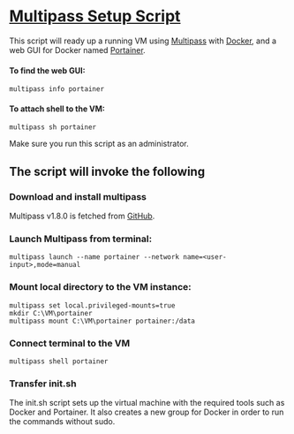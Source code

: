# [Multipass Setup Script](https://github.com/craxo/multipass-portainer)
This script will ready up a running VM using [Multipass](https://multipass.run/) with [Docker](https://www.docker.com/), and a web GUI for Docker named [Portainer](https://www.portainer.io/).

#### To find the web GUI:
```
multipass info portainer
```
#### To attach shell to the VM:
```
multipass sh portainer
```

Make sure you run this script as an administrator.


## The script will invoke the following

### Download and install multipass
Multipass v1.8.0 is fetched from [GitHub](https://github.com/canonical/multipass/releases/v1.8.0/).

### Launch Multipass from terminal:
```
multipass launch --name portainer --network name=<user-input>,mode=manual
```

### Mount local directory to the VM instance:
```
multipass set local.privileged-mounts=true
mkdir C:\VM\portainer
multipass mount C:\VM\portainer portainer:/data
```

### Connect terminal to the VM
```
multipass shell portainer
```

### Transfer init.sh
The init.sh script sets up the virtual machine with the required tools such as Docker and Portainer.
It also creates a new group for Docker in order to run the commands without sudo.
